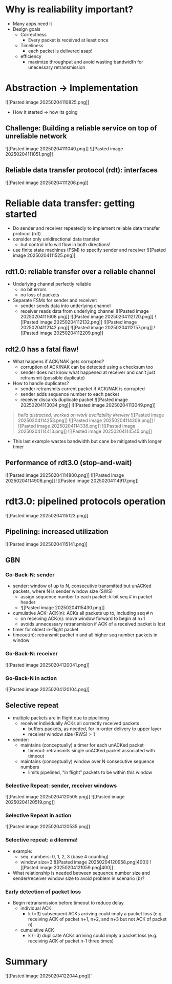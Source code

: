 # Why is realiability important?
- Many apps need it
- Design goals
	- Correctness
		- Every packet is received at least once
	- Timeliness
		- each packet is delivered asap!
	- efficiency
		- maximize throughput and avoid wasting bandwidth for unecessary retransmission
# Abstraction -> Implementation
![[Pasted image 20250204110825.png]]
- How it started -> how its going
## Challenge: Building a reliable service on top of unreliable network
![[Pasted image 20250204111040.png]]
![[Pasted image 20250204111051.png]]
## Reliable data transfer protocol (rdt): interfaces
![[Pasted image 20250204111206.png]]
# Reliable data transfer: getting started
- Do sender and receiver repeatedly to implement reliable data transfer protocol (rdt)
- consider only unidirectional data transfer
	- but control info will flow in both directions!
- use finite state machines (FSM) to specify sender and receiver
![[Pasted image 20250204111525.png]]
## rdt1.0: reliable transfer over a reliable channel
- Underlying channel perfectly reliable
	- no bit errors
	- no loss of packets
- Separate FSMs for sender and receiver:
	- sender sends data into underlying channel
	- receiver reads data from underlying channel
![[Pasted image 20250204111608.png]]
![[Pasted image 20250204112120.png]]
![[Pasted image 20250204112132.png]]
![[Pasted image 20250204112142.png]]
![[Pasted image 20250204112157.png]]
![[Pasted image 20250204112209.png]]
## rdt2.0 has a fatal flaw!
- What happens if ACK/NAK gets corrupted?
	- corruption of ACK/NAK can be detected using a checksum too
	- sender does not know what happened at receiver and can’t just retransmit (possible duplicate)
- How to handle duplicates?
	- sender retransmits current packet if ACK/NAK is corrupted
	- sender adds sequence number to each packet
	- receiver discards duplicate packet
![[Pasted image 20250204113034.png]]
![[Pasted image 20250204113049.png]]
> *hella distracted, worked on work availability #review*
![[Pasted image 20250204114253.png]]
![[Pasted image 20250204114309.png]]
![[Pasted image 20250204114336.png]]
![[Pasted image 20250204114413.png]]
![[Pasted image 20250204114545.png]]
- This last example wastes bandwidth but cane be mitigated with longer timer
## Performance of rdt3.0 (stop-and-wait)
![[Pasted image 20250204114800.png]]
![[Pasted image 20250204114908.png]]
![[Pasted image 20250204114917.png]]
# rdt3.0: pipelined protocols operation
![[Pasted image 20250204115123.png]]
## Pipelining: increased utilization
![[Pasted image 20250204115141.png]]
## GBN
### Go-Back-N: sender
- sender: window of up to N, consecutive transmitted but unACKed packets, where N is sender window size (SWS)
	- assign sequence number to each packet: k-bit seq # in packet header
	- ![[Pasted image 20250204115430.png]]
- cumulative ACK: ACK(n): ACKs all packets up to, including seq # n
	- on receiving ACK(n): move window forward to begin at n+1
	- avoids unnecessary retransmision if ACK of a received packet is lost
- timer for oldest in-flight packet
- timeout(n): retransmit packet n and all higher seq number packets in window

### Go-Back-N: receiver
![[Pasted image 20250204120041.png]]
### Go-Back-N in action
![[Pasted image 20250204120104.png]]
## Selective repeat
- multiple packets are in flight due to pipelining
	- receiver individually ACKs all correctly received packets
		-  buffers packets, as needed, for in-order delivery to upper layer
		-  receiver window size (RWS) > 1
- sender:
	-  maintains (conceptually) a timer for each unACKed packet
		-  timeout: retransmits single unACKed packet associated with timeout
	-  maintains (conceptually) window over N consecutive sequence numbers
		-  limits pipelined, “in flight” packets to be within this window
### Selective Repeat: sender, receiver windows
![[Pasted image 20250204120505.png]]
![[Pasted image 20250204120519.png]]
### Selective Repeat in action
![[Pasted image 20250204120535.png]]
### Selective repeat: a dilemma!
- example:
	- seq. numbers: 0, 1, 2, 3 (base 4 counting)
	- window size=3
![[Pasted image 20250204120958.png|400]]
![[Pasted image 20250204121059.png|400]]
- What relationship is needed between sequence number size and sender/receiver window size to avoid problem in scenario (b)?
### Early detection of packet loss
- Begin retransmission before timeout to reduce delay
	- individual ACK
		- k (=3) subsequent ACKs arriving could imply a packet loss (e.g. receiving ACK of packet n+1, n+2, and n+3 but not ACK of packet n)
	- cumulative ACK
		- k (=3) duplicate ACKs arriving could imply a packet loss (e.g. receiving ACK of packet n-1 three times)
# Summary
![[Pasted image 20250204122044.png]]'
